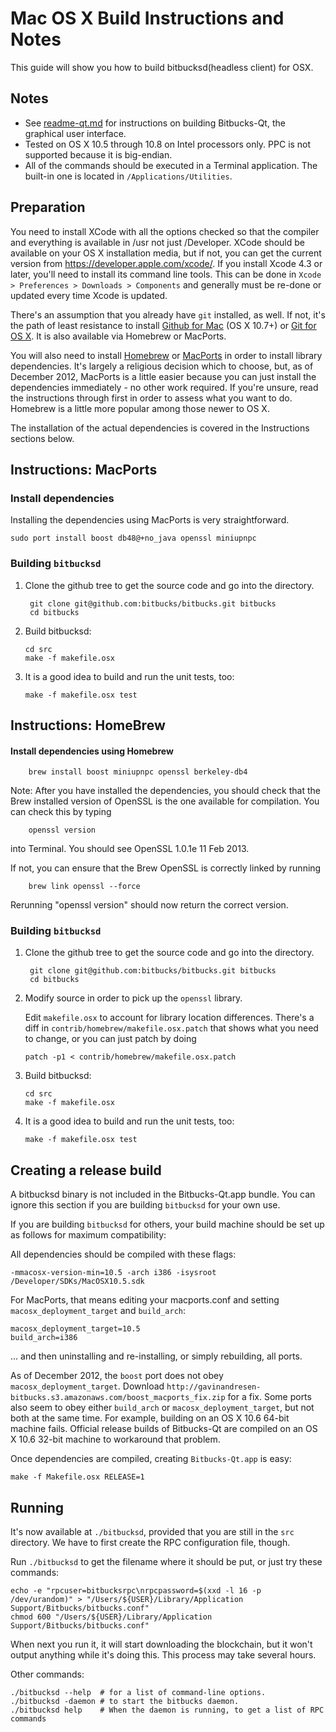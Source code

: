 Mac OS X Build Instructions and Notes
====================================
This guide will show you how to build bitbucksd(headless client) for OSX.

Notes
-----

* See [readme-qt.md](readme-qt.md) for instructions on building Bitbucks-Qt, the
graphical user interface.
* Tested on OS X 10.5 through 10.8 on Intel processors only. PPC is not
supported because it is big-endian.
* All of the commands should be executed in a Terminal application. The
built-in one is located in `/Applications/Utilities`.

Preparation
-----------

You need to install XCode with all the options checked so that the compiler
and everything is available in /usr not just /Developer. XCode should be
available on your OS X installation media, but if not, you can get the
current version from https://developer.apple.com/xcode/. If you install
Xcode 4.3 or later, you'll need to install its command line tools. This can
be done in `Xcode > Preferences > Downloads > Components` and generally must
be re-done or updated every time Xcode is updated.

There's an assumption that you already have `git` installed, as well. If
not, it's the path of least resistance to install [Github for Mac](https://mac.github.com/)
(OS X 10.7+) or
[Git for OS X](https://code.google.com/p/git-osx-installer/). It is also
available via Homebrew or MacPorts.

You will also need to install [Homebrew](http://mxcl.github.io/homebrew/)
or [MacPorts](https://www.macports.org/) in order to install library
dependencies. It's largely a religious decision which to choose, but, as of
December 2012, MacPorts is a little easier because you can just install the
dependencies immediately - no other work required. If you're unsure, read
the instructions through first in order to assess what you want to do.
Homebrew is a little more popular among those newer to OS X.

The installation of the actual dependencies is covered in the Instructions
sections below.

Instructions: MacPorts
----------------------

### Install dependencies

Installing the dependencies using MacPorts is very straightforward.

    sudo port install boost db48@+no_java openssl miniupnpc

### Building `bitbucksd`

1. Clone the github tree to get the source code and go into the directory.

        git clone git@github.com:bitbucks/bitbucks.git bitbucks
        cd bitbucks

2.  Build bitbucksd:

        cd src
        make -f makefile.osx

3.  It is a good idea to build and run the unit tests, too:

        make -f makefile.osx test

Instructions: HomeBrew
----------------------

#### Install dependencies using Homebrew

        brew install boost miniupnpc openssl berkeley-db4

Note: After you have installed the dependencies, you should check that the Brew installed version of OpenSSL is the one available for compilation. You can check this by typing

        openssl version

into Terminal. You should see OpenSSL 1.0.1e 11 Feb 2013.

If not, you can ensure that the Brew OpenSSL is correctly linked by running

        brew link openssl --force

Rerunning "openssl version" should now return the correct version.

### Building `bitbucksd`

1. Clone the github tree to get the source code and go into the directory.

        git clone git@github.com:bitbucks/bitbucks.git bitbucks
        cd bitbucks

2.  Modify source in order to pick up the `openssl` library.

    Edit `makefile.osx` to account for library location differences. There's a
    diff in `contrib/homebrew/makefile.osx.patch` that shows what you need to
    change, or you can just patch by doing

        patch -p1 < contrib/homebrew/makefile.osx.patch

3.  Build bitbucksd:

        cd src
        make -f makefile.osx

4.  It is a good idea to build and run the unit tests, too:

        make -f makefile.osx test

Creating a release build
------------------------

A bitbucksd binary is not included in the Bitbucks-Qt.app bundle. You can ignore
this section if you are building `bitbucksd` for your own use.

If you are building `bitbucksd` for others, your build machine should be set up
as follows for maximum compatibility:

All dependencies should be compiled with these flags:

    -mmacosx-version-min=10.5 -arch i386 -isysroot /Developer/SDKs/MacOSX10.5.sdk

For MacPorts, that means editing your macports.conf and setting
`macosx_deployment_target` and `build_arch`:

    macosx_deployment_target=10.5
    build_arch=i386

... and then uninstalling and re-installing, or simply rebuilding, all ports.

As of December 2012, the `boost` port does not obey `macosx_deployment_target`.
Download `http://gavinandresen-bitbucks.s3.amazonaws.com/boost_macports_fix.zip`
for a fix. Some ports also seem to obey either `build_arch` or
`macosx_deployment_target`, but not both at the same time. For example, building
on an OS X 10.6 64-bit machine fails. Official release builds of Bitbucks-Qt are
compiled on an OS X 10.6 32-bit machine to workaround that problem.

Once dependencies are compiled, creating `Bitbucks-Qt.app` is easy:

    make -f Makefile.osx RELEASE=1

Running
-------

It's now available at `./bitbucksd`, provided that you are still in the `src`
directory. We have to first create the RPC configuration file, though.

Run `./bitbucksd` to get the filename where it should be put, or just try these
commands:

    echo -e "rpcuser=bitbucksrpc\nrpcpassword=$(xxd -l 16 -p /dev/urandom)" > "/Users/${USER}/Library/Application Support/Bitbucks/bitbucks.conf"
    chmod 600 "/Users/${USER}/Library/Application Support/Bitbucks/bitbucks.conf"

When next you run it, it will start downloading the blockchain, but it won't
output anything while it's doing this. This process may take several hours.

Other commands:

    ./bitbucksd --help  # for a list of command-line options.
    ./bitbucksd -daemon # to start the bitbucks daemon.
    ./bitbucksd help    # When the daemon is running, to get a list of RPC commands
